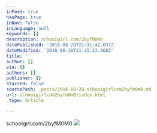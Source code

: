 ```yaml
---
inFeed: true
hasPage: true
inNav: false
inLanguage: null
keywords: []
description: schooIgirl.com/2byfM0M0
datePublished: '2016-08-28T21:31:42.637Z'
dateModified: '2016-08-28T21:25:23.468Z'
title: ''
author: []
via: {}
authors: []
publisher: {}
starred: false
sourcePath: _posts/2016-08-28-schooigirlcom2byfm0m0.md
url: schooigirlcom2byfm0m0/index.html
_type: Article

---
```

schooIgirl.com/2byfM0M0
![](https://the-grid-user-content.s3-us-west-2.amazonaws.com/2be80100-1a89-4501-84d3-e8c1dd40ee2d.jpg)